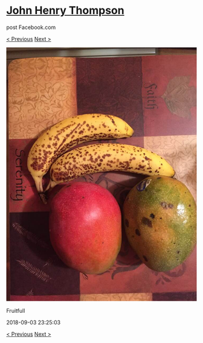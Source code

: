 # [John Henry Thompson](../README.md)
post Facebook.com

[< Previous](2018-09-04-2.md) [Next >](2018-08-31-1.md)

[![](../media/2018-09-03/Timeline-Photos-Fruitfull.jpg)](../README.md)

Fruitfull

2018-09-03 23:25:03

[< Previous](2018-09-04-2.md) [Next >](2018-08-31-1.md)
